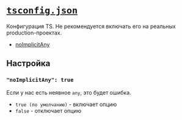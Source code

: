 # [`tsconfig.json`](../index.md)

Конфигурация TS. Не рекомендуется включать его на реальных production-проектах.

- [noImplicitAny](#noimplicitany-true)

## Настройка

### `"noImplicitAny": true`

Если у нас есть неявное `any`, это будет ошибка.

- `true (по умолчанию)` - включает опцию
- `false` - отключает опцию
